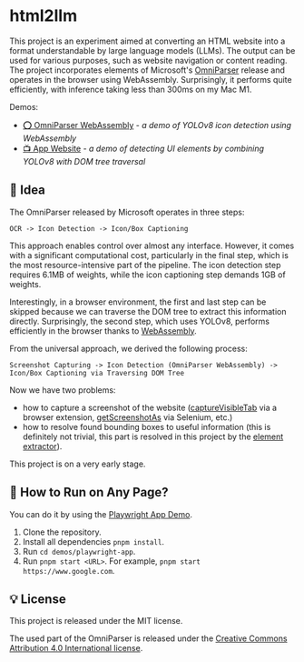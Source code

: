 # html2llm

This project is an experiment aimed at converting an HTML website into a format understandable by large language models (LLMs). The output can be used for various purposes, such as website navigation or content reading. The project incorporates elements of Microsoft's [OmniParser](https://github.com/microsoft/OmniParser) release and operates in the browser using WebAssembly. Surprisingly, it performs quite efficiently, with inference taking less than 300ms on my Mac M1.

Demos:

* [⭕ OmniParser WebAssembly](https://b4rtaz.github.io/html2llm/omni-parser-webassembly.html) - <i>a demo of YOLOv8 icon detection using WebAssembly</i>
* [📺 App Website](https://b4rtaz.github.io/html2llm/app-website.html) - <i>a demo of detecting UI elements by combining YOLOv8 with DOM tree traversal</i>

## 🚧 Idea

The OmniParser released by Microsoft operates in three steps:

`OCR -> Icon Detection -> Icon/Box Captioning`

This approach enables control over almost any interface. However, it comes with a significant computational cost, particularly in the final step, which is the most resource-intensive part of the pipeline. The icon detection step requires 6.1MB of weights, while the icon captioning step demands 1GB of weights.

Interestingly, in a browser environment, the first and last step can be skipped because we can traverse the DOM tree to extract this information directly. Surprisingly, the second step, which uses YOLOv8, performs efficiently in the browser thanks to [WebAssembly](https://github.com/Hyuto/yolov8-onnxruntime-web).

From the universal approach, we derived the following process:

`Screenshot Capturing -> Icon Detection (OmniParser WebAssembly) -> Icon/Box Captioning via Traversing DOM Tree`

Now we have two problems:

* how to capture a screenshot of the website ([captureVisibleTab](https://developer.mozilla.org/en-US/docs/Mozilla/Add-ons/WebExtensions/API/tabs/captureVisibleTab) via a browser extension, [getScreenshotAs](https://www.selenium.dev/selenium/docs/api/java/org/openqa/selenium/TakesScreenshot.html) via Selenium, etc.)
* how to resolve found bounding boxes to useful information (this is definitely not trivial, this part is resolved in this project by the [element extractor](html2llm/src/element-extractor/element-extractor.ts)).

This project is on a very early stage.

## 🚀 How to Run on Any Page?

You can do it by using the [Playwright App Demo](./demos/playwright-app/).

1. Clone the repository.
2. Install all dependencies `pnpm install`.
3. Run `cd demos/playwright-app`.
4. Run `pnpm start <URL>`. For example, `pnpm start https://www.google.com`.

## 💡 License

This project is released under the MIT license.

The used part of the OmniParser is released under the [Creative Commons Attribution 4.0 International license](https://github.com/microsoft/OmniParser/blob/master/LICENSE).
